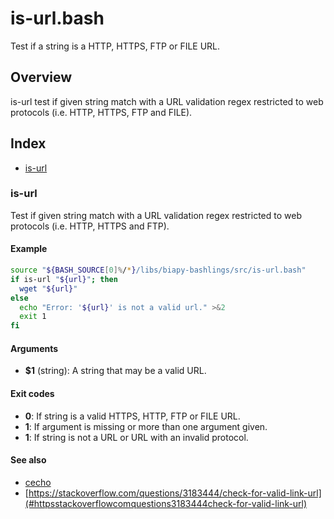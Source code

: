 # is-url.bash

Test if a string is a HTTP, HTTPS, FTP or FILE URL.

## Overview

is-url test if given string match with a URL validation regex restricted
to web protocols (i.e. HTTP, HTTPS, FTP and FILE).

## Index

* [is-url](#is-url)

### is-url

Test if given string match with a URL validation regex restricted
to web protocols (i.e. HTTP, HTTPS and FTP).

#### Example

```bash
source "${BASH_SOURCE[0]%/*}/libs/biapy-bashlings/src/is-url.bash"
if is-url "${url}"; then
  wget "${url}"
else
  echo "Error: '${url}' is not a valid url." >&2
  exit 1
fi
```

#### Arguments

* **$1** (string): A string that may be a valid URL.

#### Exit codes

* **0**: If string is a valid HTTPS, HTTP, FTP or FILE URL.
* **1**: If argument is missing or more than one argument given.
* **1**: If string is not a URL or URL with an invalid protocol.

#### See also

* [cecho](#cecho)
* [https://stackoverflow.com/questions/3183444/check-for-valid-link-url](#httpsstackoverflowcomquestions3183444check-for-valid-link-url)

